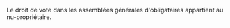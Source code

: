   
 Le droit de vote dans les assemblées générales d'obligataires appartient au nu-propriétaire.  

  
